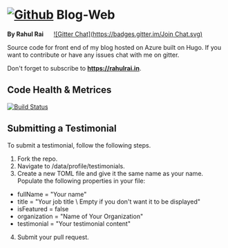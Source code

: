 # [![Github](https://github.frapsoft.com/social/github.png)](https://github.com/moonytheloony/) Blog-Web 
**By Rahul Rai**&nbsp;&nbsp;&nbsp;&nbsp;&nbsp;&nbsp;[![Gitter Chat](https://badges.gitter.im/Join Chat.svg)](https://gitter.im/moonytheloony/)

Source code for front end of my blog hosted on Azure built on Hugo. If you want to contribute or have any issues chat with me on gitter.

Don't forget to subscribe to **https://rahulrai.in**.
## Code Health & Metrices
[![Build Status](https://travis-ci.org/moonytheloony/Blog-Web.svg?branch=master)](https://travis-ci.org/moonytheloony/Blog-Web)

## Submitting a Testimonial
To submit a testimonial, follow the following steps.
1. Fork the repo.
2. Navigate to /data/profile/testimonials.
3. Create a new TOML file and give it the same name as your name. Populate the following properties in your file:
  * fullName = "Your name"
  * title = "Your job title \ Empty if you don't want it to be displayed" 
  * isFeatured = false
  * organization = "Name of Your Organization"
  * testimonial = "Your testimonial content"
4. Submit your pull request.
